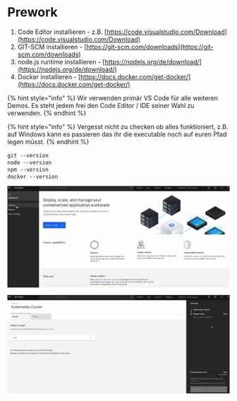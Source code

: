 # Prework

1. Code Editor installieren - z.B. [https://code.visualstudio.com/Download](https://code.visualstudio.com/Download)
2. GIT-SCM installieren - [https://git-scm.com/downloads](https://git-scm.com/downloads)
3. node.js runtime installieren   - [https://nodejs.org/de/download/](https://nodejs.org/de/download/)
4. Docker installieren - [https://docs.docker.com/get-docker/](https://docs.docker.com/get-docker/)

{% hint style="info" %}
Wir verwenden primär VS Code für alle weiteren Demos. Es steht jedem frei den Code Editor / IDE seiner Wahl zu verwenden.
{% endhint %}

{% hint style="info" %}
Vergesst nicht zu checken ob alles funktioniert, z.B. auf Windows kann es passieren das ihr die executable noch auf euren Pfad legen müsst.
{% endhint %}

```text
git --version
node --version
npm --version
docker --version
```

![](../../.gitbook/assets/image%20%2839%29.png)

![](../../.gitbook/assets/image%20%2837%29.png)

